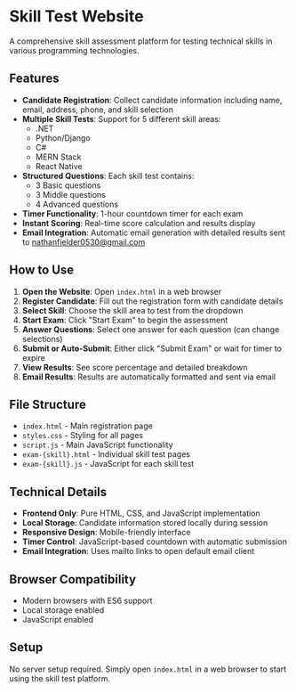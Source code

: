 # Skill Test Website

A comprehensive skill assessment platform for testing technical skills in various programming technologies.

## Features

- **Candidate Registration**: Collect candidate information including name, email, address, phone, and skill selection
- **Multiple Skill Tests**: Support for 5 different skill areas:
  - .NET
  - Python/Django
  - C#
  - MERN Stack
  - React Native
- **Structured Questions**: Each skill test contains:
  - 3 Basic questions
  - 3 Middle questions  
  - 4 Advanced questions
- **Timer Functionality**: 1-hour countdown timer for each exam
- **Instant Scoring**: Real-time score calculation and results display
- **Email Integration**: Automatic email generation with detailed results sent to nathanfielder0530@gmail.com

## How to Use

1. **Open the Website**: Open `index.html` in a web browser
2. **Register Candidate**: Fill out the registration form with candidate details
3. **Select Skill**: Choose the skill area to test from the dropdown
4. **Start Exam**: Click "Start Exam" to begin the assessment
5. **Answer Questions**: Select one answer for each question (can change selections)
6. **Submit or Auto-Submit**: Either click "Submit Exam" or wait for timer to expire
7. **View Results**: See score percentage and detailed breakdown
8. **Email Results**: Results are automatically formatted and sent via email

## File Structure

- `index.html` - Main registration page
- `styles.css` - Styling for all pages
- `script.js` - Main JavaScript functionality
- `exam-{skill}.html` - Individual skill test pages
- `exam-{skill}.js` - JavaScript for each skill test

## Technical Details

- **Frontend Only**: Pure HTML, CSS, and JavaScript implementation
- **Local Storage**: Candidate information stored locally during session
- **Responsive Design**: Mobile-friendly interface
- **Timer Control**: JavaScript-based countdown with automatic submission
- **Email Integration**: Uses mailto links to open default email client

## Browser Compatibility

- Modern browsers with ES6 support
- Local storage enabled
- JavaScript enabled

## Setup

No server setup required. Simply open `index.html` in a web browser to start using the skill test platform.
